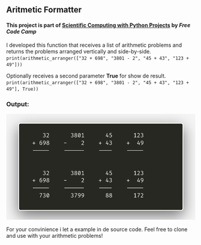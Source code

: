 ## Aritmetic Formatter

#### This project is part of [**Scientific Computing with Python Projects**](https://www.freecodecamp.org/portuguese/learn/scientific-computing-with-python/) by *Free Code Camp*

I developed this function that receives a list of arithmetic problems and returns the problems arranged vertically and side-by-side.
`print(arithmetic_arranger(["32 + 698", "3801 - 2", "45 + 43", "123 + 49"]))`

Optionally receives a second parameter **True** for show de result.
`print(arithmetic_arranger(["32 + 698", "3801 - 2", "45 + 43", "123 + 49"], True))`

### Output:
![img](/img/arit.png)

For your convinience i let a example in de source code. Feel free to clone and use with your arithmetic problems!

